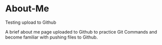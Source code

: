 # About-Me
Testing upload to Github

A brief about me page uploaded to Github to practice Git Commands and become familiar with pushing files to Github.
